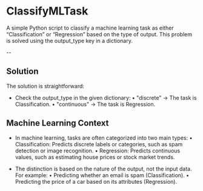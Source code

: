 # ClassifyMLTask
A simple Python script to classify a machine learning task as either “Classification” or “Regression” based on the type of output. This problem is solved using the output_type key in a dictionary.

-- 
## Solution
The solution is straightforward: 
- Check the output_type in the given dictionary:
	•	"discrete" → The task is Classification.
	•	"continuous" → The task is Regression. 
## Machine Learning Context

- In machine learning, tasks are often categorized into two main types:
	•	Classification: Predicts discrete labels or categories, such as spam detection or image recognition.
	•	Regression: Predicts continuous values, such as estimating house prices or stock market trends.

- The distinction is based on the nature of the output, not the input data. For example:
	•	Predicting whether an email is spam (Classification).
	•	Predicting the price of a car based on its attributes (Regression).
